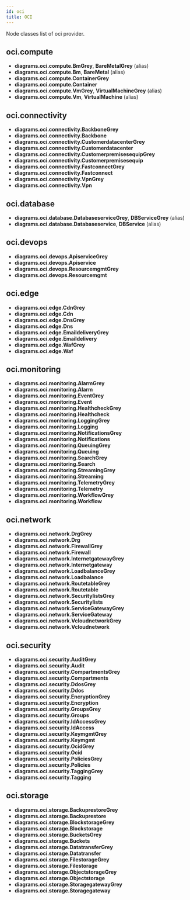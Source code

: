 ```yaml
---
id: oci
title: OCI
---
```


Node classes list of oci provider.

## oci.compute

- **diagrams.oci.compute.BmGrey**, **BareMetalGrey** (alias)
- **diagrams.oci.compute.Bm**, **BareMetal** (alias)
- **diagrams.oci.compute.ContainerGrey**
- **diagrams.oci.compute.Container**
- **diagrams.oci.compute.VmGrey**, **VirtualMachineGrey** (alias)
- **diagrams.oci.compute.Vm**, **VirtualMachine** (alias)

## oci.connectivity

- **diagrams.oci.connectivity.BackboneGrey**
- **diagrams.oci.connectivity.Backbone**
- **diagrams.oci.connectivity.CustomerdatacenterGrey**
- **diagrams.oci.connectivity.Customerdatacenter**
- **diagrams.oci.connectivity.CustomerpremisesequipGrey**
- **diagrams.oci.connectivity.Customerpremisesequip**
- **diagrams.oci.connectivity.FastconnectGrey**
- **diagrams.oci.connectivity.Fastconnect**
- **diagrams.oci.connectivity.VpnGrey**
- **diagrams.oci.connectivity.Vpn**

## oci.database

- **diagrams.oci.database.DatabaseserviceGrey**, **DBServiceGrey** (alias)
- **diagrams.oci.database.Databaseservice**, **DBService** (alias)

## oci.devops

- **diagrams.oci.devops.ApiserviceGrey**
- **diagrams.oci.devops.Apiservice**
- **diagrams.oci.devops.ResourcemgmtGrey**
- **diagrams.oci.devops.Resourcemgmt**

## oci.edge

- **diagrams.oci.edge.CdnGrey**
- **diagrams.oci.edge.Cdn**
- **diagrams.oci.edge.DnsGrey**
- **diagrams.oci.edge.Dns**
- **diagrams.oci.edge.EmaildeliveryGrey**
- **diagrams.oci.edge.Emaildelivery**
- **diagrams.oci.edge.WafGrey**
- **diagrams.oci.edge.Waf**

## oci.monitoring

- **diagrams.oci.monitoring.AlarmGrey**
- **diagrams.oci.monitoring.Alarm**
- **diagrams.oci.monitoring.EventGrey**
- **diagrams.oci.monitoring.Event**
- **diagrams.oci.monitoring.HealthcheckGrey**
- **diagrams.oci.monitoring.Healthcheck**
- **diagrams.oci.monitoring.LoggingGrey**
- **diagrams.oci.monitoring.Logging**
- **diagrams.oci.monitoring.NotificationsGrey**
- **diagrams.oci.monitoring.Notifications**
- **diagrams.oci.monitoring.QueuingGrey**
- **diagrams.oci.monitoring.Queuing**
- **diagrams.oci.monitoring.SearchGrey**
- **diagrams.oci.monitoring.Search**
- **diagrams.oci.monitoring.StreamingGrey**
- **diagrams.oci.monitoring.Streaming**
- **diagrams.oci.monitoring.TelemetryGrey**
- **diagrams.oci.monitoring.Telemetry**
- **diagrams.oci.monitoring.WorkflowGrey**
- **diagrams.oci.monitoring.Workflow**

## oci.network

- **diagrams.oci.network.DrgGrey**
- **diagrams.oci.network.Drg**
- **diagrams.oci.network.FirewallGrey**
- **diagrams.oci.network.Firewall**
- **diagrams.oci.network.InternetgatewayGrey**
- **diagrams.oci.network.Internetgateway**
- **diagrams.oci.network.LoadbalanceGrey**
- **diagrams.oci.network.Loadbalance**
- **diagrams.oci.network.RoutetableGrey**
- **diagrams.oci.network.Routetable**
- **diagrams.oci.network.SecuritylistsGrey**
- **diagrams.oci.network.Securitylists**
- **diagrams.oci.network.ServiceGatewayGrey**
- **diagrams.oci.network.ServiceGateway**
- **diagrams.oci.network.VcloudnetworkGrey**
- **diagrams.oci.network.Vcloudnetwork**

## oci.security

- **diagrams.oci.security.AuditGrey**
- **diagrams.oci.security.Audit**
- **diagrams.oci.security.CompartmentsGrey**
- **diagrams.oci.security.Compartments**
- **diagrams.oci.security.DdosGrey**
- **diagrams.oci.security.Ddos**
- **diagrams.oci.security.EncryptionGrey**
- **diagrams.oci.security.Encryption**
- **diagrams.oci.security.GroupsGrey**
- **diagrams.oci.security.Groups**
- **diagrams.oci.security.IdAccessGrey**
- **diagrams.oci.security.IdAccess**
- **diagrams.oci.security.KeymgmtGrey**
- **diagrams.oci.security.Keymgmt**
- **diagrams.oci.security.OcidGrey**
- **diagrams.oci.security.Ocid**
- **diagrams.oci.security.PoliciesGrey**
- **diagrams.oci.security.Policies**
- **diagrams.oci.security.TaggingGrey**
- **diagrams.oci.security.Tagging**

## oci.storage

- **diagrams.oci.storage.BackuprestoreGrey**
- **diagrams.oci.storage.Backuprestore**
- **diagrams.oci.storage.BlockstorageGrey**
- **diagrams.oci.storage.Blockstorage**
- **diagrams.oci.storage.BucketsGrey**
- **diagrams.oci.storage.Buckets**
- **diagrams.oci.storage.DatatransferGrey**
- **diagrams.oci.storage.Datatransfer**
- **diagrams.oci.storage.FilestorageGrey**
- **diagrams.oci.storage.Filestorage**
- **diagrams.oci.storage.ObjectstorageGrey**
- **diagrams.oci.storage.Objectstorage**
- **diagrams.oci.storage.StoragegatewayGrey**
- **diagrams.oci.storage.Storagegateway**
